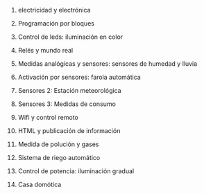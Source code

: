 1. electricidad y electrónica

1. Programación por bloques

1. Control de leds: iluminación en color

1. Relés y mundo real

1. Medidas analógicas y sensores: sensores de humedad y lluvia

1. Activación por sensores: farola automática

1. Sensores 2:  Estación meteorológica

1. Sensores 3: Medidas de consumo

1. Wifi y control remoto

1. HTML y publicación de información

1. Medida de polución y gases

1. Sistema de riego automático

1. Control de potencia: iluminación gradual

1. Casa domótica
